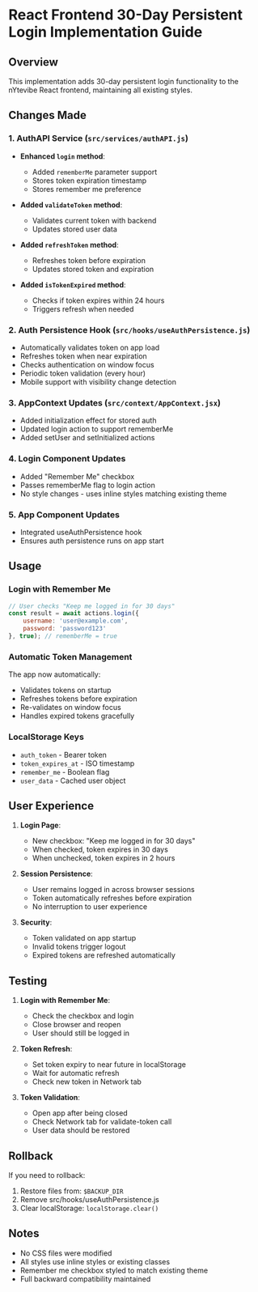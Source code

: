 # React Frontend 30-Day Persistent Login Implementation Guide

## Overview
This implementation adds 30-day persistent login functionality to the nYtevibe React frontend, maintaining all existing styles.

## Changes Made

### 1. AuthAPI Service (`src/services/authAPI.js`)
- **Enhanced `login` method**:
  - Added `rememberMe` parameter support
  - Stores token expiration timestamp
  - Stores remember me preference
  
- **Added `validateToken` method**:
  - Validates current token with backend
  - Updates stored user data
  
- **Added `refreshToken` method**:
  - Refreshes token before expiration
  - Updates stored token and expiration
  
- **Added `isTokenExpired` method**:
  - Checks if token expires within 24 hours
  - Triggers refresh when needed

### 2. Auth Persistence Hook (`src/hooks/useAuthPersistence.js`)
- Automatically validates token on app load
- Refreshes token when near expiration
- Checks authentication on window focus
- Periodic token validation (every hour)
- Mobile support with visibility change detection

### 3. AppContext Updates (`src/context/AppContext.jsx`)
- Added initialization effect for stored auth
- Updated login action to support rememberMe
- Added setUser and setInitialized actions

### 4. Login Component Updates
- Added "Remember Me" checkbox
- Passes rememberMe flag to login action
- No style changes - uses inline styles matching existing theme

### 5. App Component Updates
- Integrated useAuthPersistence hook
- Ensures auth persistence runs on app start

## Usage

### Login with Remember Me
```javascript
// User checks "Keep me logged in for 30 days"
const result = await actions.login({
    username: 'user@example.com',
    password: 'password123'
}, true); // rememberMe = true
```

### Automatic Token Management
The app now automatically:
- Validates tokens on startup
- Refreshes tokens before expiration
- Re-validates on window focus
- Handles expired tokens gracefully

### LocalStorage Keys
- `auth_token` - Bearer token
- `token_expires_at` - ISO timestamp
- `remember_me` - Boolean flag
- `user_data` - Cached user object

## User Experience

1. **Login Page**:
   - New checkbox: "Keep me logged in for 30 days"
   - When checked, token expires in 30 days
   - When unchecked, token expires in 2 hours

2. **Session Persistence**:
   - User remains logged in across browser sessions
   - Token automatically refreshes before expiration
   - No interruption to user experience

3. **Security**:
   - Token validated on app startup
   - Invalid tokens trigger logout
   - Expired tokens are refreshed automatically

## Testing

1. **Login with Remember Me**:
   - Check the checkbox and login
   - Close browser and reopen
   - User should still be logged in

2. **Token Refresh**:
   - Set token expiry to near future in localStorage
   - Wait for automatic refresh
   - Check new token in Network tab

3. **Token Validation**:
   - Open app after being closed
   - Check Network tab for validate-token call
   - User data should be restored

## Rollback

If you need to rollback:
1. Restore files from: `$BACKUP_DIR`
2. Remove src/hooks/useAuthPersistence.js
3. Clear localStorage: `localStorage.clear()`

## Notes

- No CSS files were modified
- All styles use inline styles or existing classes
- Remember me checkbox styled to match existing theme
- Full backward compatibility maintained
